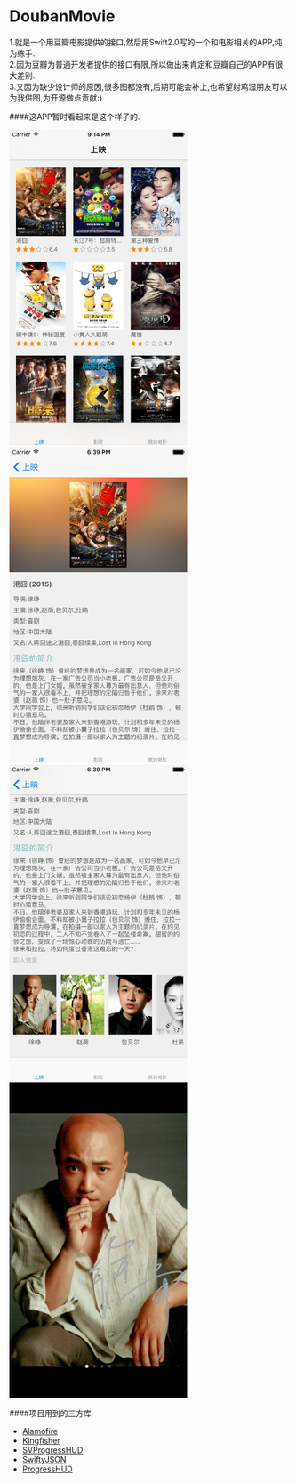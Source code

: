 # DoubanMovie
1.就是一个用豆瓣电影提供的接口,然后用Swift2.0写的一个和电影相关的APP,纯为练手.      
2.因为豆瓣为普通开发者提供的接口有限,所以做出来肯定和豆瓣自己的APP有很大差别.      
3.又因为缺少设计师的原因,很多图都没有,后期可能会补上,也希望射鸡湿朋友可以为我供图,为开源做点贡献:)      

####这APP暂时看起来是这个样子的.


<img src="https://github.com/Heisenbean/DoubanMovie/raw/master/ScreenShot/ScreenShot1.png" height="568" width="320" />
<img src="https://github.com/Heisenbean/DoubanMovie/raw/master/ScreenShot/ScreenShot2.png" height="568" width="320" />
<img src="https://github.com/Heisenbean/DoubanMovie/raw/master/ScreenShot/ScreenShot3.png" height="568" width="320" />
<img src="https://github.com/Heisenbean/DoubanMovie/raw/master/ScreenShot/ScreenShot4.png" height="568" width="320" />


####项目用到的三方库

- [Alamofire](https://github.com/Alamofire/Alamofire)
- [Kingfisher](https://github.com/onevcat/Kingfisher)
- [SVProgressHUD](https://github.com/TransitApp/SVProgressHUD)
- [SwiftyJSON](https://github.com/SwiftyJSON/SwiftyJSON)
- [ProgressHUD](https://github.com/relatedcode/ProgressHUD)

